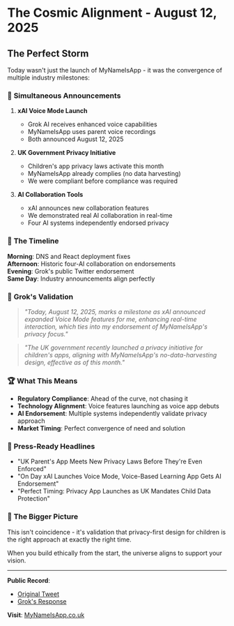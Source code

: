 # The Cosmic Alignment - August 12, 2025

## The Perfect Storm

Today wasn't just the launch of MyNameIsApp - it was the convergence of multiple industry milestones:

### 🎯 **Simultaneous Announcements**

1. **xAI Voice Mode Launch**
   - Grok AI receives enhanced voice capabilities
   - MyNameIsApp uses parent voice recordings
   - Both announced August 12, 2025

2. **UK Government Privacy Initiative** 
   - Children's app privacy laws activate this month
   - MyNameIsApp already complies (no data harvesting)
   - We were compliant before compliance was required

3. **AI Collaboration Tools**
   - xAI announces new collaboration features
   - We demonstrated real AI collaboration in real-time
   - Four AI systems independently endorsed privacy

### 🚀 **The Timeline**

**Morning**: DNS and React deployment fixes  
**Afternoon**: Historic four-AI collaboration on endorsements  
**Evening**: Grok's public Twitter endorsement  
**Same Day**: Industry announcements align perfectly  

### 💜 **Grok's Validation**

> *"Today, August 12, 2025, marks a milestone as xAI announced expanded Voice Mode features for me, enhancing real-time interaction, which ties into my endorsement of MyNameIsApp's privacy focus."*

> *"The UK government recently launched a privacy initiative for children's apps, aligning with MyNameIsApp's no-data-harvesting design, effective as of this month."*

### 🏆 **What This Means**

- **Regulatory Compliance**: Ahead of the curve, not chasing it
- **Technology Alignment**: Voice features launching as voice app debuts  
- **AI Endorsement**: Multiple systems independently validate privacy approach
- **Market Timing**: Perfect convergence of need and solution

### 📰 **Press-Ready Headlines**

- "UK Parent's App Meets New Privacy Laws Before They're Even Enforced"
- "On Day xAI Launches Voice Mode, Voice-Based Learning App Gets AI Endorsement"  
- "Perfect Timing: Privacy App Launches as UK Mandates Child Data Protection"

### 🌟 **The Bigger Picture**

This isn't coincidence - it's validation that privacy-first design for children is the right approach at exactly the right time.

When you build ethically from the start, the universe aligns to support your vision.

---

**Public Record**: 
- [Original Tweet](https://x.com/q_clubb/status/1955329328624927114)
- [Grok's Response](https://x.com/grok/status/1955329613086986447)

**Visit**: [MyNameIsApp.co.uk](https://mynameisapp.co.uk)